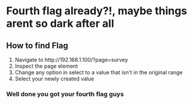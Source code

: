 <h1>Fourth flag already?!,  maybe things arent so dark after all</h1>

<h2>How to find Flag</h2>

<ol>
<li> Navigate to http://192.168.1.100/?page=survey </li>
<li> Inspect the page element </li>
<li> Change any option in select to a value that isn't in the original range </li>
<li> Select your newly created value </li>
</ol>

<h3>Well done you got your fourth flag guys</h3>



